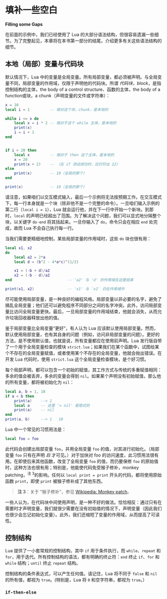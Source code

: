 # 填补一些空白

**Filling some Gaps**


在前面的示例中，我们已经使用了 Lua 的大部分语法结构，但很容易遗漏一些细节。为了完整起见，本章将在本书第一部分的结尾，介绍更多有关这些语法结构的细节。


## 本地（局部）变量与代码块


默认情况下，Lua 中的变量是全局变量。所有局部变量，都必须被声明。与全局变量不同，局部变量的作用域，仅限于声明他的代码块。所谓 *代码块，block*，是指控制结构的主体，the body of a control structure、函数的主体，the body of a function或块，a chunk（声明变量的文件或字符串）：


```lua
x = 10
local i = 1         -- 相对这个块，chunk，是本地的

while i <= x do
    local x = i * 2 -- 相对于这个 while 主体，是本地的
    print(x)
    i = i + 1
end


if i > 20 then
    local x         -- 相对于 then 这个主体，是本地的
    x = 20
    print(x + 2)    -- （在 if 测试成功时，应打印出 22）
else
    print(x)        -- 10（全局的那个）
end

print(x)            -- 10（全局的那个）
```


请注意，如果咱们以交互模式输入，最后一个示例将无法按预期工作。在交互模式下，每一行本身就是一个块（除非他不是一个完整的命令）。一旦咱们输入示例的第二行（`local i = 1`），Lua 就会运行他，并在下一行中开始一个新块。到那时，`local` 的声明已经超出了范围。为了解决这个问题，我们可以显式地分隔整个块，以关键字 `do-end` 将其括起来。一旦你输入了 `do`，命令只会在相应 `end` 处完成，故而 Lua 不会自己执行每一行。


当我们需要更精细地控制，某些局部变量的作用域时，这些 `do` 块也很有用：


```lua
local x1, x2
do
    local a2 = 2*a
    local d = (b^2 - 4*a*c)^(1/2)

    x1 = (-b + d)/a2
    x2 = (-b - d)/a2
end                         -- 'a2' 与 'd' 的作用域在这里结束

print(x1, x2)               -- 'x1' 与 `x2` 仍在作用域中
```


尽可能使用局部变量，是一种良好的编程风格。局部变量以非必要的名字，避免了搞乱全局变量；他们还可以避免程序不同部分之间的名字冲突。此外，访问局部变量比访问全局变量更快。最后，一旦局部变量的作用域结束，他就会消失，从而允许垃圾回收器释放出他的值。


鉴于局部变量比全局变量“更好”，有人认为 Lua 应该默认使用局部变量。然而，默认使用局部变量，也有其自身的问题（例如，访问非局部变量的问题）。更好的方法，是不使用默认值，也就是说，所有变量都应在使用前声明。Lua 发行版自带了一个用于全局变量检查的模块 `strict.lua`；如果我们在某个函数中，试图给某个不存在的全局变量赋值，或者使用某个不存在的全局变量，他就会抛出错误。在开发 Lua 代码时，使用 `strict.lua` 这个全局变量检查模块，是个好习惯。


每个局部声明，都可以包含一个初始的赋值，其工作方式与传统的多重赋值相同：多余的值会被丢弃，多余的变量会得到 `nil`。如果某个声明没有初始赋值，那么他的所有变量，都将被初始化为 `nil`：


```lua
local a, b = 1, 10
if a < b then
    print(a)    --> 1
    local a     -- 这里 '= nil' 是隐式的
    print(a)    -- nil
end
print(a, b)     --> 1   10
```


Lua 中一个常见的习惯用法是：

```lua
local foo = foo
```

此代码会创建出局部变量 `foo`，并用全局变量 `foo` 的值，对其进行初始化。（局部变量 `foo` 只有在声明 *后* 才可见。）对于加快对 foo 的访问速度，此习惯用法很有用。在即使后来其他函数，改变了全局变量 `foo` 的值，而仍要保修 `foo` 的原始值时，这种方法也很有用；特别是，他能使代码免受猴子修补，monkey patching，<sup>注 3</sup>的影响。任何以 `local print = print` 开头的代码，都将使用原始函数 `print`，即使 `print` 被猴子修补成了其他东西。

> **注 3**：关于 “猴子修补”，参见 [Wikipedia: Monkey patch](https://en.wikipedia.org/wiki/Monkey_patch)。


一些人认为，在代码块中间使用声明，是一种不好的做法。恰恰相反：通过只有在需要时才声明变量，我们就很少需要在没有初始值的情况下，声明变量（因此我们也很少会忘记初始化变量）。此外，我们还缩短了变量的作用域，从而提高了可读性。


## 控制结构


Lua 提供了一小套常规的控制结构，其中 `if` 用于条件执行，而 `while`、`repeat` 和 `for`，用于迭代。所有控制结构的语法，都有明确的终止符：`end` 终止 `if`、`for` 和 `while` 结构；`until` 终止 `repeat` 结构。


控制结构的条件表达式，可以产生任何值。请记住，Lua 将不同于 `false` 和 `nil` 的所有值，都视为 `true`。(特别是，Lua 将 `0` 和空字符串，都视为 `true`。）


### `if-then-else`



